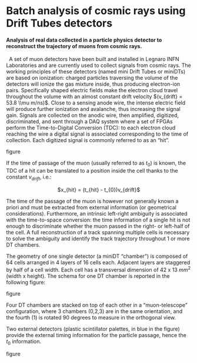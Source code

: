 # Batch analysis of cosmic rays using Drift Tubes detectors
#### Analysis of real data collected in a particle physics detector to reconstruct the trajectory of muons from cosmic rays.
&nbsp;
A set of muon detectors have been built and installed in Legnaro INFN Laboratories and are currently used to collect signals from cosmic rays.
The working principles of these detectors (named mini Drift Tubes or miniDTs) are based on ionization: charged particles traversing the volume of the detectors will ionize the
gas mixture inside, thus producing electron-ion pairs. Specifically shaped electric fields make the electron cloud travel throughout the volume with an almost constant drift velocity
$(v_{drift} = 53.8 \\mu m/ns)$. Close to a sensing anode wire, the intense electric field will produce further ionization and avalanche, thus increasing the signal gain.
Signals are collected on the anodic wire, then amplified, digitized, discriminated, and sent through a DAQ system where a set of FPGAs perform the Time-to-Digital Conversion
(TDC): to each electron cloud reaching the wire a digital signal is associated corresponding to the time of collection.
Each digitized signal is commonly referred to as an “hit”.

figure

If the time of passage of the muon (usually referred to as $t_{0}$) is known, the TDC of a hit can be translated to a position inside the cell thanks to the constant $v_{drift}$, i.e.:
<p align="center">
$x_{hit} = (t_{hit} - t_{0})v_{drift}$
</p>

The time of the passage of the muon is however not generally known a priori and must be extracted from external information (or geometrical considerations).
Furthermore, an intrinsic left-right ambiguity is associated with the time-to-space conversion: the time information of a single hit is not enough to discriminate whether the
muon passed in the right- or left-half of the cell. A full reconstruction of a track spanning multiple cells is necessary to solve the ambiguity
and identify the track trajectory throughout 1 or more DT chambers.

The geometry of one single detector (a miniDT “chamber”) is composed of 64 cells arranged in 4 layers of 16 cells each. Adjacent layers are staggered by half of a cell width.
Each cell has a transversal dimension of 42 x 13 $mm^{2}$ (width x height). The schema for one DT chamber is reported in the following figure:

figure

Four DT chambers are stacked on top of each other in a “muon-telescope” configuration, where 3 chambers (0,2,3) are in the same orientation, and the fourth (1) is rotated 90
degrees to measure in the orthogonal view.

Two external detectors (plastic scintillator palettes, in blue in the figure) provide the external timing information for the particle passage, hence the $t_{0}$ information.

figure
